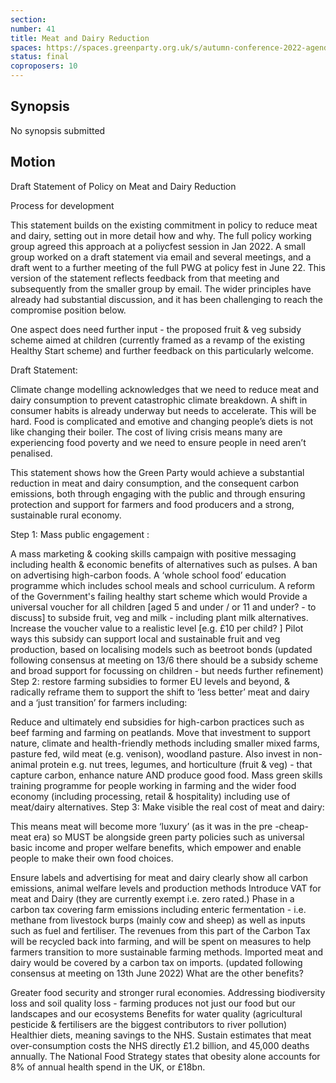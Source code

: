 ```yaml
---
section:
number: 41
title: Meat and Dairy Reduction
spaces: https://spaces.greenparty.org.uk/s/autumn-conference-2022-agenda-forum/?contentId=101937
status: final
coproposers: 10
---
```

## Synopsis
No synopsis submitted

## Motion
Draft Statement of Policy on Meat and Dairy Reduction

Process for development

This statement builds on the existing commitment in policy to reduce meat and dairy, setting out in more detail how and why. The full policy working group agreed this approach at a poliycfest session in Jan 2022. A small group worked on a draft statement via email and several meetings, and a draft went to a further meeting of the full PWG at policy fest in June 22. This version of the statement reflects feedback from that meeting and subsequently from the smaller group by email. The wider principles have already had substantial discussion, and it has been challenging to reach the compromise position below.

One aspect does need further input - the proposed fruit & veg subsidy scheme aimed at children (currently framed as a revamp of the existing Healthy Start scheme) and further feedback on this particularly welcome.

Draft Statement:

Climate change modelling acknowledges that we need to reduce meat and dairy consumption to prevent catastrophic climate breakdown.  A shift in consumer habits is already underway but needs to accelerate. This will be hard. Food is complicated and emotive and changing people’s diets is not like changing their boiler.  The cost of living crisis means many are experiencing food poverty and we need to ensure people in need aren’t penalised.

This statement shows how the Green Party would achieve a substantial reduction in meat and dairy consumption, and the consequent carbon emissions, both through engaging with the public and through ensuring protection and support for farmers and food producers and a strong, sustainable rural economy.

Step 1: Mass public engagement :

A mass marketing & cooking skills campaign with positive messaging including health & economic benefits of alternatives such as pulses.
A ban on advertising high-carbon foods.
A  ‘whole school food’ education programme  which includes school meals and school curriculum.
A reform of the Government's failing healthy start scheme which would
Provide a universal voucher for  all children  [aged 5 and under / or 11 and under? - to discuss] to subside fruit, veg and milk - including plant milk alternatives.
Increase the voucher value to a realistic level [e.g. £10 per child? ]
Pilot ways this subsidy can support local and sustainable fruit and veg production, based on localising models such as beetroot bonds
(updated following consensus  at meeting on 13/6 there should be a subsidy scheme and broad support for focussing on children - but needs further refinement)
Step 2: restore farming subsidies to former EU levels and beyond, & radically reframe them to support the shift to ‘less better’ meat and dairy and a ‘just transition’ for farmers including:

Reduce and ultimately end subsidies for high-carbon practices such as beef farming and farming on peatlands.
Move that investment to support nature, climate and health-friendly methods including smaller mixed farms, pasture fed, wild meat (e.g. venison), woodland pasture. Also invest in non-animal protein  e.g. nut trees, legumes, and horticulture (fruit & veg) - that capture carbon, enhance nature AND produce good food.
Mass green skills training programme for people working in farming and the wider food economy (including processing, retail & hospitality) including use of meat/dairy alternatives.
Step 3:  Make visible the real cost of meat and dairy:

This means meat will become more ‘luxury’ (as it was in the pre -cheap-meat era) so MUST be alongside green party policies such as universal basic income and proper welfare benefits, which empower and enable people to make their own food choices.

Ensure labels and advertising for meat and dairy clearly show all carbon emissions, animal welfare levels and production methods
Introduce VAT for meat and Dairy (they are currently exempt i.e. zero rated.)
Phase in a carbon tax covering farm emissions including enteric fermentation - i.e. methane from livestock burps (mainly cow and sheep) as well as inputs such as fuel and fertiliser. The revenues from this part of the Carbon Tax will be recycled back into farming, and will be spent on measures to help farmers transition to more sustainable farming methods.  Imported meat and dairy would be covered by a carbon tax on imports. (updated following consensus at meeting on 13th June 2022)
What are the other benefits?

Greater food security and stronger rural economies.
Addressing  biodiversity loss and soil quality loss - farming produces not just our food but our landscapes and our ecosystems
Benefits for  water quality (agricultural pesticide & fertilisers are the biggest contributors to river pollution)
Healthier diets, meaning savings to the NHS.  Sustain estimates that meat over-consumption costs the NHS directly £1.2 billion, and 45,000 deaths annually. The National Food Strategy states that obesity alone accounts for 8% of annual health spend in the UK, or £18bn.
